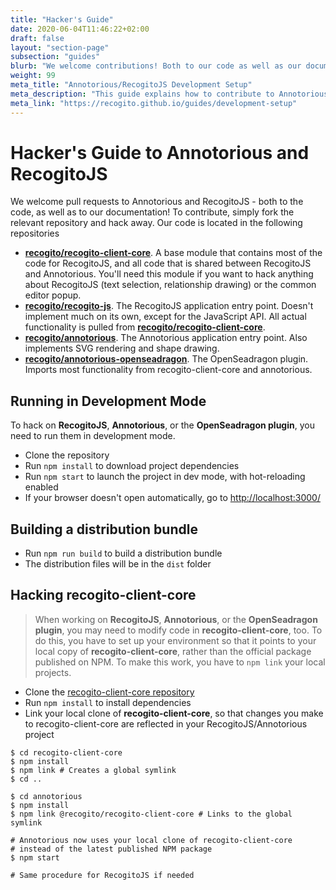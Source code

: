 ```yaml
---
title: "Hacker's Guide"
date: 2020-06-04T11:46:22+02:00
draft: false
layout: "section-page"
subsection: "guides"
blurb: "We welcome contributions! Both to our code as well as our documentation. This (work-in-progress) guide aims to explain how to set up your development environment for hacking on Annotorious or RecogitoJS."
weight: 99
meta_title: "Annotorious/RecogitoJS Development Setup"
meta_description: "This guide explains how to contribute to Annotorious & RecogitoJS, where to find what in the codebase, and how to set up a development environment"
meta_link: "https://recogito.github.io/guides/development-setup"
---
```


# Hacker's Guide to Annotorious and RecogitoJS

We welcome pull requests to Annotorious and RecogitoJS - both to the code, as well as to our documentation! To contribute,
simply fork the relevant repository and hack away. Our code is located in the following repositories

- __[recogito/recogito-client-core](https://github.com/recogito/recogito-client-core)__. A base module that contains most of 
  the code for RecogitoJS, and all code that is shared between RecogitoJS and Annotorious. You'll need this module if you
  want to hack anything about RecogitoJS (text selection, relationship drawing) or the common editor popup. 
- __[recogito/recogito-js](https://github.com/recogito/recogito-js)__. The RecogitoJS application entry point. Doesn't 
  implement much on its own, except for the JavaScript API. All actual functionality is pulled from __[recogito/recogito-client-core](https://github.com/recogito/recogito-client-core)__.
- __[recogito/annotorious](https://github.com/recogito/annotorious)__. The Annotorious application entry point.
  Also implements SVG rendering and shape drawing.
- __[recogito/annotorious-openseadragon](https://github.com/recogito/annotorious-openseadragon)__. The OpenSeadragon plugin.
  Imports most functionality from recogito-client-core and annotorious.

## Running in Development Mode

To hack on __RecogitoJS__, __Annotorious__, or the __OpenSeadragon plugin__, you need to run them in development mode.

- Clone the repository
- Run `npm install` to download project dependencies
- Run `npm start` to launch the project in dev mode, with hot-reloading enabled
- If your browser doesn't open automatically, go to <http://localhost:3000/>

## Building a distribution bundle

- Run `npm run build` to build a distribution bundle
- The distribution files will be in the `dist` folder

## Hacking recogito-client-core

> When working on __RecogitoJS__, __Annotorious__, or the __OpenSeadragon plugin__, you may need to modify code in 
> __recogito-client-core__, too. To do this, you have to set up your environment so that it points to your local
> copy of __recogito-client-core__, rather than the official package published on NPM. To make this work, you 
> have to `npm link` your local projects.

- Clone the [recogito-client-core repository](https://github.com/recogito/recogito-client-core)
- Run `npm install` to install dependencies
- Link your local clone of __recogito-client-core__, so that changes you make to
  recogito-client-core are reflected in your RecogitoJS/Annotorious project

```shell
$ cd recogito-client-core
$ npm install 
$ npm link # Creates a global symlink
$ cd ..

$ cd annotorious
$ npm install
$ npm link @recogito/recogito-client-core # Links to the global symlink

# Annotorious now uses your local clone of recogito-client-core
# instead of the latest published NPM package
$ npm start

# Same procedure for RecogitoJS if needed
```


